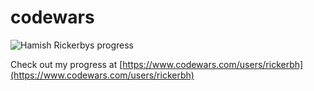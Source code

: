 # codewars

![Hamish Rickerbys progress](https://www.codewars.com/users/rickerbh/badges/large)

Check out my progress at [https://www.codewars.com/users/rickerbh](https://www.codewars.com/users/rickerbh)
